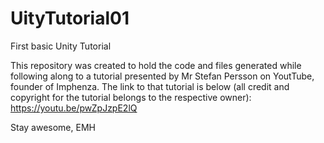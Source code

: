 # UityTutorial01
First basic Unity Tutorial

This repository was created to hold the code and files generated while following along to a tutorial presented by Mr Stefan Persson on YoutTube, founder of Imphenza. The link to that tutorial is below (all credit and copyright for the tutorial belongs to the respective owner):
https://youtu.be/pwZpJzpE2lQ

Stay awesome,
EMH
